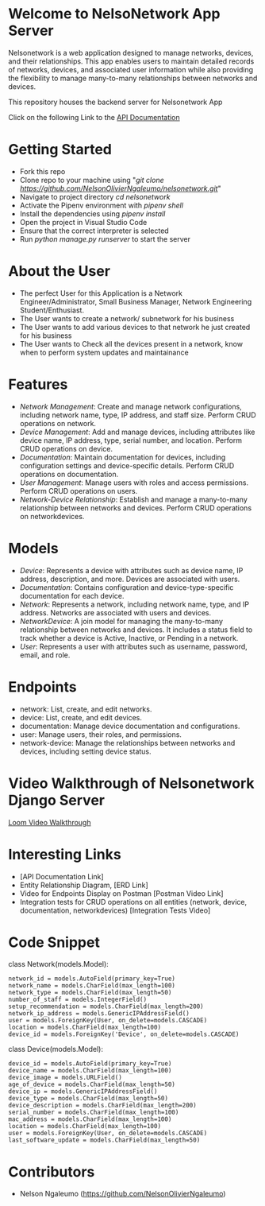 # Welcome to NelsoNetwork App Server

Nelsonetwork is a web application designed to manage networks, devices, and their relationships. This app enables users to maintain detailed records of networks, devices, and associated user information while also providing the flexibility to manage many-to-many relationships between networks and devices.

This repository houses the backend server for Nelsonetwork App  

Click on the following Link to the [API Documentation](https://documenter.getpostman.com/view/35134770/2sAYdhHVGZ)

# Getting Started
- Fork this repo  
- Clone repo to your machine using "*git clone https://github.com/NelsonOlivierNgaleumo/nelsonetwork.git*"    
- Navigate to project directory *cd nelsonetwork* 
- Activate the Pipenv environment with *pipenv shell*  
- Install the dependencies using *pipenv install*  
- Open the project in Visual Studio Code  
- Ensure that the correct interpreter is selected  
- Run *python manage.py runserver* to start the server

# About the User  
- The perfect User for this Application is a Network Engineer/Administrator, Small Business Manager, Network Engineering Student/Enthusiast.
- The User wants to create a network/ subnetwork for his business  
- The User wants to add various devices to that network he just created for his business  
- The User wants to Check all the devices present in a network, know when to perform system updates and maintainance  

# Features
- *Network Management*: Create and manage network configurations, including network name, type, IP address, and staff size. Perform CRUD operations on network.  
- *Device Management*: Add and manage devices, including attributes like device name, IP address, type, serial number, and location. Perform CRUD operations on device.  
- *Documentation*: Maintain documentation for devices, including configuration settings and device-specific details. Perform CRUD operations on documentation.  
- *User Management*: Manage users with roles and access permissions. Perform CRUD operations on users.  
- *Network-Device Relationship*: Establish and manage a many-to-many relationship between networks and devices. Perform CRUD operations on networkdevices.

# Models
- *Device*: Represents a device with attributes such as device name, IP address, description, and more. Devices are associated with users.
- *Documentation*: Contains configuration and device-type-specific documentation for each device.
- *Network*: Represents a network, including network name, type, and IP address. Networks are associated with users and devices.
- *NetworkDevice*: A join model for managing the many-to-many relationship between networks and devices. It includes a status field to track whether a device is Active, Inactive, or Pending in a network.
- *User*: Represents a user with attributes such as username, password, email, and role.

# Endpoints
- network: List, create, and edit networks.
- device: List, create, and edit devices.
- documentation: Manage device documentation and configurations.
- user: Manage users, their roles, and permissions.
- network-device: Manage the relationships between networks and devices, including setting device status.
  

# Video Walkthrough of Nelsonetwork Django Server 
[Loom Video Walkthrough](www.loom.com/url..)

# Interesting Links
- [API Documentation Link]  
- Entity Relationship Diagram, [ERD Link]
- Video for Endpoints Display on Postman [Postman Video Link]
- Integration tests for CRUD operations on all entities (network, device, documentation, networkdevices) [Integration Tests Video]

# Code Snippet

class Network(models.Model):  
    
    network_id = models.AutoField(primary_key=True)  
    network_name = models.CharField(max_length=100)  
    network_type = models.CharField(max_length=50)  
    number_of_staff = models.IntegerField()  
    setup_recommendation = models.CharField(max_length=200)  
    network_ip_address = models.GenericIPAddressField()  
    user = models.ForeignKey(User, on_delete=models.CASCADE)  
    location = models.CharField(max_length=100)  
    device_id = models.ForeignKey('Device', on_delete=models.CASCADE)  

class Device(models.Model):  
  
    device_id = models.AutoField(primary_key=True)  
    device_name = models.CharField(max_length=100)  
    device_image = models.URLField()  
    age_of_device = models.CharField(max_length=50)  
    device_ip = models.GenericIPAddressField()  
    device_type = models.CharField(max_length=50)  
    device_description = models.CharField(max_length=200)  
    serial_number = models.CharField(max_length=100)  
    mac_address = models.CharField(max_length=100)  
    location = models.CharField(max_length=100)  
    user = models.ForeignKey(User, on_delete=models.CASCADE)  
    last_software_update = models.CharField(max_length=50)  


# Contributors
- Nelson Ngaleumo (https://github.com/NelsonOlivierNgaleumo)




